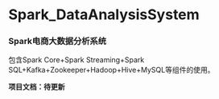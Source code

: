 # Spark_DataAnalysisSystem
### Spark电商大数据分析系统

包含Spark Core+Spark Streaming+Spark SQL+Kafka+Zookeeper+Hadoop+Hive+MySQL等组件的使用。

**项目文档：待更新**
